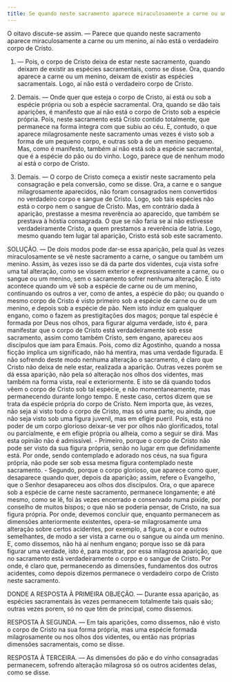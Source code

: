 ```yaml
---
title: Se quando neste sacramento aparece miraculosamente a carne ou um menino, aí está o verdadeiro corpo de Cristo
---
```


O oitavo discute-se assim. — Parece que quando neste sacramento aparece miraculosamente a carne ou um menino, aí não está o verdadeiro corpo de Cristo.  

1. — Pois, o corpo de Cristo deixa de estar neste sacramento, quando deixam de existir as espécies sacramentais, como se disse. Ora, quando aparece a carne ou um menino, deixam de existir as espécies sacramentais. Logo, aí não está o verdadeiro corpo de Cristo.  

2. Demais. — Onde quer que esteja o corpo de Cristo, aí está ou sob a espécie própria ou sob a espécie sacramental. Ora, quando se dão tais aparições, é manifesto que aí não está o corpo de Cristo sob a espécie própria. Pois, neste sacramento está Cristo contido totalmente, que permanece na forma íntegra com que subiu ao céu. E, contudo, o que aparece milagrosamente neste sacramento umas vezes é visto sob a forma de um pequeno corpo, e outras sob a de um menino pequeno. Mas, como é manifesto, também aí não está sob a espécie sacramental, que é a espécie do pão ou do vinho. Logo, parece que de nenhum modo aí está o corpo de Cristo.  

3. Demais. — O corpo de Cristo começa a existir neste sacramento pela consagração e pela conversão, como se disse. Ora, a carne e o sangue milagrosamente aparecidos, não foram consagrados nem convertidos no verdadeiro corpo e sangue de Cristo. Logo, sob tais espécies não está o corpo nem o sangue de Cristo.  Mas, em contrário dada à aparição, prestasse a mesma reverência ao aparecido, que também se prestava à hóstia consagrada. O que se não faria se ai não estivesse verdadeiramente Cristo, a quem prestamos a reverência de latria. Logo, mesmo quando tem lugar tal aparição, Cristo está sob este sacramento.  

SOLUÇÃO. — De dois modos pode dar-se essa aparição, pela qual às vezes miraculosamente se vê neste sacramento a carne, o sangue ou também um menino. Assim, às vezes isso se dá da parte dos videntes, cuja vista sofre uma tal alteração, como se vissem exterior e expressivamente a carne, ou o sangue ou um menino, sem o sacramento sofrer nenhuma alteração. E isto acontece quando um vê sob a espécie de carne ou de um menino, continuando os outros a ver, como de antes, a espécie do pão; ou quando o mesmo corpo de Cristo é visto primeiro sob a espécie de carne ou de um menino, e depois sob a espécie de pão. Nem isto induz em qualquer engano, como o fazem as prestigitações dos magos; porque tal espécie é formada por Deus nos olhos, para figurar alguma verdade, isto é, para manifestar que o corpo de Cristo está verdadeiramente sob esse sacramento, assim como também Cristo, sem engano, apareceu aos discípulos que iam para Emaús. Pois, como diz Agostinho, quando a nossa ficção implica um significado, não há mentira, mas uma verdade figurada. E não sofrendo deste modo nenhuma alteração o sacramento, é claro que Cristo não deixa de nele estar, realizada a aparição.  Outras vezes porém se dá essa aparição, não pela só alteração nos olhos dos videntes, mas também na forma vista, real e exteriormente. E isto se dá quando todos vêem o corpo de Cristo sob tal espécie, e não momentaneamente, mas permanecendo durante longo tempo. E neste caso, certos dizem que se trata da espécie própria do corpo de Cristo. Nem importa que, às vezes, não seja aí visto todo o corpo de Cristo, mas só uma parte; ou ainda, que não seja visto sob uma figura juvenil, mas em efígie pueril. Pois, está no poder de um corpo glorioso deixar-se ver por olhos não glorificados, total ou parcialmente, e em efígie própria ou alheia, como a seguir se dirá. Mas esta opinião não é admissível. - Primeiro, porque o corpo de Cristo não pode ser visto da sua figura própria, senão no lugar em que definidamente está. Por onde, sendo contemplado e adorado nos céus, na sua figura própria, não pode ser sob essa mesma figura contemplado neste sacramento. - Segundo, porque o corpo glorioso, que aparece como quer, desaparece quando quer, depois da aparição; assim, refere o Evangelho, que o Senhor desapareceu aos olhos dos discípulos. Ora, o que aparece sob a espécie de carne neste sacramento, permanece longamente; e até mesmo, como se lê, foi às vezes encerrado e conservado numa pixide, por conselho de muitos bispos; o que não se poderia pensar, de Cristo, na sua figura própria. Por onde, devemos concluir que, enquanto permanecem as dimensões anteriormente existentes, opera-se milagrosamente uma alteração sobre certos acidentes, por exemplo, a figura, a cor e outros semelhantes, de modo a ser vista a carne ou o sangue ou ainda um menino. E, como dissemos, não há aí nenhum engano; porque isso se dá para figurar uma verdade, isto é, para mostrar, por essa milagrosa aparição, que no sacramento está verdadeiramente o corpo e o sangue de Cristo. Por onde, é claro que, permanecendo as dimensões, fundamentos dos outros acidentes, como depois dizemos permanece o verdadeiro corpo de Cristo neste sacramento.  

DONDE A RESPOSTA À PRIMEIRA OBJEÇÃO. — Durante essa aparição, as espécies sacramentais às vezes permanecem totalmente tais quais são; outras vezes porem, só no que têm de principal, como dissemos.  

RESPOSTA À SEGUNDA. — Em tais aparições, como dissemos, não é visto o corpo de Cristo na sua forma própria, mas uma espécie formada milagrosamente ou nos olhos dos videntes, ou então nas próprias dimensões sacramentais, como se disse.  

RESPOSTA À TERCEIRA. — As dimensões do pão e do vinho consagradas permanecem, sofrendo alteração milagrosa só os outros acidentes delas, como se disse.